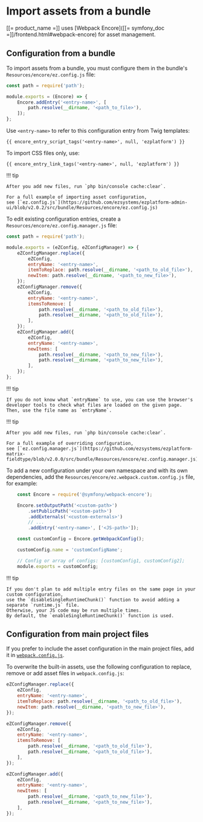 # Import assets from a bundle

[[= product_name =]] uses [Webpack Encore]([[= symfony_doc =]]/frontend.html#webpack-encore) for asset management.

## Configuration from a bundle

To import assets from a bundle, you must configure them in the bundle's `Resources/encore/ez.config.js` file:

``` js
const path = require('path');

module.exports = (Encore) => {
	Encore.addEntry('<entry-name>', [
		path.resolve(__dirname, '<path_to_file>'),
    ]);
};
```

Use `<entry-name>` to refer to this configuration entry from Twig templates:

`{{ encore_entry_script_tags('<entry-name>', null, 'ezplatform') }}`

To import CSS files only, use:

`{{ encore_entry_link_tags('<entry-name>', null, 'ezplatform') }}`

!!! tip

    After you add new files, run `php bin/console cache:clear`.

    For a full example of importing asset configuration,
    see [`ez.config.js`](https://github.com/ezsystems/ezplatform-admin-ui/blob/v2.0.2/src/bundle/Resources/encore/ez.config.js)

To edit existing configuration entries, create a `Resources/encore/ez.config.manager.js` file:

``` js
const path = require('path');

module.exports = (eZConfig, eZConfigManager) => {
	eZConfigManager.replace({
	    eZConfig,
	    entryName: '<entry-name>',
	    itemToReplace: path.resolve(__dirname, '<path_to_old_file>'),
	    newItem: path.resolve(__dirname, '<path_to_new_file>'),
	});
	eZConfigManager.remove({
	    eZConfig,
	    entryName: '<entry-name>',
	    itemsToRemove: [
	        path.resolve(__dirname, '<path_to_old_file>'),
	        path.resolve(__dirname, '<path_to_old_file>'),
	    ],
	});
	eZConfigManager.add({
	    eZConfig,
	    entryName: '<entry-name>',
	    newItems: [
	        path.resolve(__dirname, '<path_to_new_file>'),
	        path.resolve(__dirname, '<path_to_new_file>'),
	    ],
	});
};
```

!!! tip

	If you do not know what `entryName` to use, you can use the browser's developer tools to check what files are loaded on the given page.
	Then, use the file name as `entryName`.

!!! tip

    After you add new files, run `php bin/console cache:clear`.

    For a full example of overriding configuration,
    see [`ez.config.manager.js`](https://github.com/ezsystems/ezplatform-matrix-fieldtype/blob/v2.0.0/src/bundle/Resources/encore/ez.config.manager.js).

To add a new configuration under your own namespace and with its own dependencies,
add the `Resources/encore/ez.webpack.custom.config.js` file, for example:

``` js
	const Encore = require('@symfony/webpack-encore');

	Encore.setOutputPath('<custom-path>')
	    .setPublicPath('<custom-path>')
	    .addExternals('<custom-externals>')
	    // ...
	    .addEntry('<entry-name>', ['<JS-path>']);

	const customConfig = Encore.getWebpackConfig();

	customConfig.name = 'customConfigName';

	// Config or array of configs: [customConfig1, customConfig2];
	module.exports = customConfig;
```

!!! tip

    If you don't plan to add multiple entry files on the same page in your custom configuration,
    use the `disableSingleRuntimeChunk()` function to avoid adding a separate `runtime.js` file.
    Otherwise, your JS code may be run multiple times.
    By default, the `enableSingleRuntimeChunk()` function is used.

## Configuration from main project files

If you prefer to include the asset configuration in the main project files,
add it in [`webpack.config.js`](https://github.com/ezsystems/ezplatform/blob/v3.0.3/webpack.config.js#L15).

To overwrite the built-in assets, use the following configuration to replace, remove or add asset files
in `webpack.config.js`:

``` js
eZConfigManager.replace({
    eZConfig,
    entryName: '<entry-name>',
    itemToReplace: path.resolve(__dirname, '<path_to_old_file>'),
    newItem: path.resolve(__dirname, '<path_to_new_file>'),
});

eZConfigManager.remove({
    eZConfig,
    entryName: '<entry-name>',
    itemsToRemove: [
        path.resolve(__dirname, '<path_to_old_file>'),
        path.resolve(__dirname, '<path_to_old_file>'),
    ],
});

eZConfigManager.add({
    eZConfig,
    entryName: '<entry-name>',
    newItems: [
        path.resolve(__dirname, '<path_to_new_file>'),
        path.resolve(__dirname, '<path_to_new_file>'),
    ],
});
```
